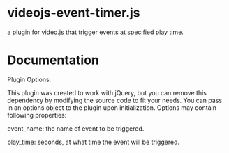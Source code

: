 # videojs-event-timer.js
a plugin for video.js that trigger events at specified play time.

# Documentation

Plugin Options:

This plugin was created to work with jQuery, but you can remove this dependency by modifying the source code to fit your needs.
You can pass in an options object to the plugin upon initialization. 
Options may contain following properties:

event_name: the name of event to be triggered.

play_time: seconds, at what time the event will be triggered.

